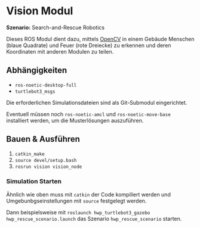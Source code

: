 # Vision Modul

**Szenario:** Search-and-Rescue Robotics

Dieses ROS Modul dient dazu, mittels [OpenCV](https://opencv.org/) in einem Gebäude Menschen (blaue Quadrate) und Feuer (rote Dreiecke) zu erkennen und deren Koordinaten mit anderen Modulen zu teilen.

## Abhängigkeiten

- `ros-noetic-desktop-full`
- `turtlebot3_msgs`

Die erforderlichen Simulationsdateien sind als Git-Submodul eingerichtet.

Eventuell müssen noch `ros-noetic-amcl` und `ros-noetic-move-base` installiert werden, um die Musterlösungen auszuführen.


## Bauen & Ausführen

1. `catkin_make`
2. `source devel/setup.bash`
3. `rosrun vision vision_node`

### Simulation Starten

Ähnlich wie oben muss mit `catkin` der Code kompiliert werden und Umgebunbgseinstellungen mit `source` festgelegt werden.

Dann beispielsweise mit `roslaunch hwp_turtlebot3_gazebo hwp_rescue_scenario.launch` das Szenario `hwp_rescue_scenario` starten.
